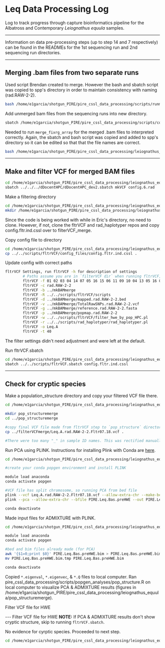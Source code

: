 # Leq Data Processing Log

Log to track progress through capture bioinformatics pipeline for the Albatross and Contemporary *Leiognathus equula* samples.

---

Information on data pre-processing steps (up to step 14 and 7 respectively) can be found in the READMEs for the 1st sequencing run and 2nd sequencing run directories.

---
## Merging .bam files from two separate runs

Used script Brendan created to merge. However the bash and sbatch script was copied to spp's directory in order to maintain consistency with naming (rad.RAW-2-2). 

```sh
bash /home/e1garcia/shotgun_PIRE/pire_cssl_data_processing/scripts/runmerge_2runs_cssl_array.bash /home/e1garcia/shotgun_PIRE/pire_cssl_data_processing/leiognathus_equula/ Leq
```

Add unmerged bam files from the sequencing runs into new directory. 

```sh
sbatch /home/e1garcia/shotgun_PIRE/pire_cssl_data_processing/scripts/copyunmerged.sbatch /home/e1garcia/shotgun_PIRE/pire_cssl_data_processing/leiognathus_equula/ mergebams_run1run2/ mkBAMmerge
```

Needed to run `merge_fixrg_array` for the merged .bam files to interpreted correctly. Again, the sbatch and bash script was copied and added to spp's directory so it can be edited so that that the file names are correct.

```sh
bash /home/e1garcia/shotgun_PIRE/pire_cssl_data_processing/leiognathus_equula/merge_fixrg_array.bash /home/e1garcia/shotgun_PIRE/pire_cssl_data_processing/leiognathus_equula/mkBAMmerge/
```

---

## Make and filter VCF for merged BAM files

```sh
cd /home/e1garcia/shotgun_PIRE/pire_cssl_data_processing/leiognathus_equula/mkBAMmerge/
sbatch ../../../dDocentHPC/dDocentHPC_dev2.sbatch mkVCF config.6.rad 
```

Make a filtering directory

```sh
cd /home/e1garcia/shotgun_PIRE/pire_cssl_data_processing/leiognathus_equula/mkBAMmerge/
mkdir /home/e1garcia/shotgun_PIRE/pire_cssl_data_processing/leiognathus_equula/filterVCF_merge
```

Since the code is being worked with while in Eric's directory, no need to clone. However, if not, clone the fltrVCF and rad_haplotyper repos and copy config.fltr.ind.cssl over to filterVCF_merge.

Copy config file to directory

```sh
cd /home/e1garcia/shotgun_PIRE/pire_cssl_data_processing/leiognathus_equula/filterVCF_merge
cp ../../scripts/fltrVCF/config_files/config.fltr.ind.cssl .
```

Update config with correct paths

```sh
fltrVCF Settings, run fltrVCF -h for description of settings
        # Paths assume you are in `filterVCF dir` when running fltrVCF, change as necessary
        fltrVCF -f 01 02 03 04 14 07 05 16 15 06 11 09 10 04 13 05 16 07                     # order to run filters in
        fltrVCF -c rad.RAW-2-2                                                               # cutoffs, ie ref description
        fltrVCF -b ../mkBAMmerge                                                             # path to *.bam files
        fltrVCF -R ../../scripts/fltrVCF/scripts                                             # path to fltrVCF R scripts
        fltrVCF -d ../mkBAMmerge/mapped.rad.RAW-2-2.bed                                      # bed file used in genotyping
        fltrVCF -v ../mkBAMmerge/TotalRawSNPs.rad.RAW-2-2.vcf                                # vcf file to filter
        fltrVCF -g ../mkBAMmerge/reference.rad.RAW-2-2.fasta                                 # reference genome
        fltrVCF -p ../mkBAMmerge/popmap.rad.RAW-2-2                                          # popmap file
        fltrVCF -w ../../scripts/fltrVCF/filter_hwe_by_pop_HPC.pl                            # path to HWE filter script
        fltrVCF -r ../../scripts/rad_haplotyper/rad_haplotyper.pl                            # path to rad_haplotyper script
        fltrVCF -o Leq.A                                                                     # prefix on output files, use to track settings
        fltrVCF -t 40                                                                        # number of threads [1]
```
The filter settings didn't need adjustment and were left at the default.

Run fltrVCF.sbatch

```sh
cd /home/e1garcia/shotgun_PIRE/pire_cssl_data_processing/leiognathus_equula/filterVCF_merge
sbatch ../../scripts/fltrVCF.sbatch config.fltr.ind.cssl 
```

---

## Check for cryptic species

Make a population_structure directory and copy your filtered VCF file there.

```sh
cd /home/e1garcia/shotgun_PIRE/pire_cssl_data_processing/leiognathus_equula/filterVCF_merge

mkdir pop_structuremerge
cd ../pop_structuremerge

#copy final VCF file made from fltrVCF step to `pop_structure` directory
cp ../filterVCFmerge/Leq.A.rad.RAW-2-2.Fltr07.18.vcf .

#There were too many "_" in sample ID names. This was rectified manually by editing the VCF using nano as there was issues with bcftools reading the VCF file.
```

Run PCA using PLINK. Instructions for installing Plink with Conda are [here](https://github.com/philippinespire/pire_cssl_data_processing/blob/main/scripts/popgen_analyses/README.md).
```sh
cd /home/e1garcia/shotgun_PIRE/pire_cssl_data_processing/leiognathus_equula/pop_structuremerge

#create your conda popgen environment and install PLINK

module load anaconda
conda activate popgen

#VCF file has split chromosome, so running PCA from bed file
plink --vcf Leq.A.rad.RAW-2-2.Fltr07.18.vcf --allow-extra-chr --make-bed --out PIRE.Leq.Bas.preHWE
plink --pca --allow-extra-chr --bfile PIRE.Leq.Bas.preHWE --out PIRE.Leq.Bas.preHWE 

conda deactivate
```

Made input files for ADMIXTURE with PLINK.
```sh
cd /home/e1garcia/shotgun_PIRE/pire_cssl_data_processing/leiognathus_equula/pop_structuremerge

module load anaconda
conda activate popgen

#bed and bim files already made (for PCA)
awk '{$1=0;print $0}' PIRE.Leq.Bas.preHWE.bim > PIRE.Leq.Bas.preHWE.bim.tmp
mv PIRE.Leq.Bas.preHWE.bim.tmp PIRE.Leq.Bas.preHWE.bim

conda deactivate
```
Copied `*.eigenval`, `*.eigenvec`, & `*.Q` files to local computer. Ran pire_cssl_data_processing/scripts/popgen_analyses/pop_structure.R on local computer to visualize PCA & ADMIXTURE results (figures in /home/e1garcia/shotgun_PIRE/pire_cssl_data_processing/leiognathus_equula/pop_structuremerge).

Filter VCF file for HWE

--- Filter VCF file for HWE
**NOTE:** If PCA & ADMIXTURE results don't show cryptic structure, skip to running `fltrVCF.sbatch`.

No evidence for cyrptic species. Proceeded to next step.

```sh
cd /home/e1garcia/shotgun_PIRE/pire_cssl_data_processing/leiognathus_equula/filterVCF_merge

```
